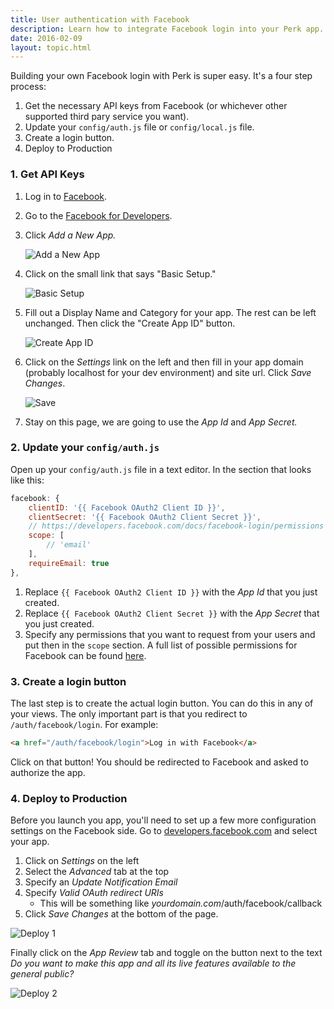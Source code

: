 ```yaml
---
title: User authentication with Facebook
description: Learn how to integrate Facebook login into your Perk app.
date: 2016-02-09
layout: topic.html
---
```


Building your own Facebook login with Perk is super easy. It's a four step process:

1. Get the necessary API keys from Facebook (or whichever other supported third pary service you want).
1. Update your `config/auth.js` file or `config/local.js` file.
1. Create a login button.
1. Deploy to Production

### 1. Get API Keys

1. Log in to [Facebook](https://facebook.com).
2. Go to the [Facebook for Developers](https://developers.facebook.com/).
3. Click _Add a New App._
	
	![Add a New App](/assets/images/guides/user-auth-with-facebook/add-a-new-app.jpg)

4. Click on the small link that says "Basic Setup."

	![Basic Setup](/assets/images/guides/user-auth-with-facebook/basic-setup.jpg)

5. Fill out a Display Name and Category for your app. The rest can be left unchanged. Then click the "Create App ID" button.

	![Create App ID](/assets/images/guides/user-auth-with-facebook/create-app-id.jpg)

6. Click on the _Settings_ link on the left and then fill in your app domain (probably localhost for your dev environment) and site url. Click _Save Changes_.
	
	![Save](/assets/images/guides/user-auth-with-facebook/save.jpg)

7. Stay on this page, we are going to use the _App Id_ and _App Secret._

### 2. Update your `config/auth.js`

Open up your `config/auth.js` file in a text editor. In the section that looks like this:

```js
facebook: {
	clientID: '{{ Facebook OAuth2 Client ID }}',
	clientSecret: '{{ Facebook OAuth2 Client Secret }}',
	// https://developers.facebook.com/docs/facebook-login/permissions
	scope: [
		// 'email'
	],
	requireEmail: true
},
```

1. Replace `{{ Facebook OAuth2 Client ID }}` with the *App Id* that you just created.
1. Replace `{{ Facebook OAuth2 Client Secret }}` with the *App Secret* that you just created.
1. Specify any permissions that you want to request from your users and put then in the `scope` section. A full list of possible permissions for Facebook can be found [here](https://developers.facebook.com/docs/facebook-login/permissions).

### 3. Create a login button

The last step is to create the actual login button. You can do this in any of your views. The only important part is that you redirect to `/auth/facebook/login`. For example:

```html
<a href="/auth/facebook/login">Log in with Facebook</a>
```

Click on that button! You should be redirected to Facebook and asked to authorize the app.

### 4. Deploy to Production

Before you launch you app, you'll need to set up a few more configuration settings on the Facebook side. Go to [developers.facebook.com](https://developers.facebook.com) and select your app.

1. Click on _Settings_ on the left
1. Select the _Advanced_ tab at the top
1. Specify an _Update Notification Email_
1. Specify _Valid OAuth redirect URIs_
	* This will be something like _yourdomain.com_/auth/facebook/callback
1. Click _Save Changes_ at the bottom of the page.

![Deploy 1](/assets/images/guides/user-auth-with-facebook/deploy1.jpg)

Finally click on the _App Review_ tab and toggle on the button next to the text _Do you want to make this app and all its live features available to the general public?_

![Deploy 2](/assets/images/guides/user-auth-with-facebook/deploy1.jpg)


